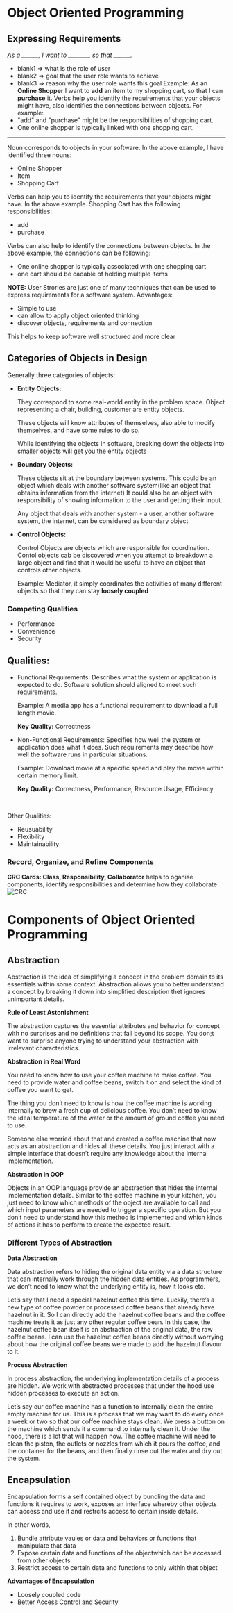 
# Object Oriented Programming
## Expressing Requirements
*As a ______, I want to ________ so that ______.*
- blank1 => what is the role of user
- blank2 => goal that the user role  wants to achieve
- blank3 => reason why the user role wants this goal
Example:
As an **Online Shopper** I want to **add** an item to my shopping cart, so that I can **purchase** it.
Verbs help you identify the requirements that your objects might have, also identifies the connections between objects.
For example:
- "add" and "purchase" might be the responsibilities of shopping cart.
- One online shopper is typically linked with one shopping cart.

-------------------------
Noun corresponds to objects in your software. In the above example, I have identified three nouns:
- Online Shopper
- Item
- Shopping Cart

Verbs can help you to identify the requirements that your objects might have. In the above example.
Shopping Cart has the following responsibilities:
- add
- purchase

Verbs can also help to identify the connections between objects. In the above example, the connections can be following:
- One online shopper is typically associated with one shopping cart
- one cart should be caoable of holding multiple items


**NOTE:** User Strories are just one of many techniques that can be used to express requirements for a software system. Advantages:
- Simple to use
- can allow to apply object oriented thinking
- discover objects, requirements and connection

This helps to keep software well structured and more clear

## Categories of Objects in Design
Generally three categories of objects:
- **Entity Objects:**
    
    They correspond to some real-world entity in the problem space. Object representing a chair, building, customer are entity objects.

    These objects will know attributes of themselves, also able to modify themselves, and have some rules to do so.

    While identifying the objects in software, breaking down the objects into smaller objects will get you the entity objects

- **Boundary Objects:**

    These objects sit at the boundary between systems. This could be an object which deals with another software system(like an object that obtains information from the internet) It could also be an object with responsibility of showing information to the user and getting their input.

    Any object that deals with another system - a user, another software system, the internet, can be considered as boundary object
- **Control Objects:**
    
    Control Objects are objects which are responsible for coordination. Contol objects cab be discovered when you attempt to breakdown a large object and find that it would be useful to have an object that controls other objects.

    Example: Mediator, it simply coordinates the activities of many different objects so that they can stay **loosely coupled**

### Competing Qualities
- Performance
- Convenience
- Security


## Qualities:
- Functional Requirements: Describes what the system or application is expected to do.
Software solution should aligned to meet such requirements.

    Example: A media app has a functional requirement to download a full length movie.

    **Key Quality:** Correctness

- Non-Functional Requirements: Specifies how well the system or application does what it does. Such requirements may describe how well the software runs in particular situations.

    Example: Download movie at a specific speed and play the movie within certain memory limit. 

    **Key Quality:** Correctness, Performance, Resource Usage, Efficiency

<br>

Other Qualities:
- Reusuability
- Flexibility
- Maintainability


### Record, Organize, and Refine Components
**CRC Cards: Class, Responsibility, Collaborator**
helps to oganise components, identify responsibilities and determine how they collaborate
![CRC](assets/crc.png)


# Components of Object Oriented Programming
## Abstraction
Abstraction is the idea of simplifying a concept in the problem domain to its essentials within some context. Abstraction allows you to better understand a concept by breaking it down into simplified description thet ignores unimportant details.

**Rule of Least Astonishment**

The abstraction captures the essential attributes and behavior for concept with no surprises and no definitions that fall beyond its scope. You don;t want to surprise anyone trying to understand your abstraction with irrelevant characteristics.

**Abstraction in Real Word**

You need to know how to use your coffee machine to make coffee. You need to provide water and coffee beans, switch it on and select the kind of coffee you want to get.

The thing you don’t need to know is how the coffee machine is working internally to brew a fresh cup of delicious coffee. You don’t need to know the ideal temperature of the water or the amount of ground coffee you need to use.

Someone else worried about that and created a coffee machine that now acts as an abstraction and hides all these details. You just interact with a simple interface that doesn’t require any knowledge about the internal implementation.

**Abstraction in OOP**

Objects in an OOP language provide an abstraction that hides the internal implementation details. Similar to the coffee machine in your kitchen, you just need to know which methods of the object are available to call and which input parameters are needed to trigger a specific operation. But you don’t need to understand how this method is implemented and which kinds of actions it has to perform to create the expected result.

### Different Types of Abstraction
**Data Abstraction**

Data abstraction refers to hiding the original data entity via a data structure that can internally work through the hidden data entities. As programmers, we don’t need to know what the underlying entity is, how it looks etc.

Let’s say that I need a special hazelnut coffee this time. Luckily, there’s a new type of coffee powder or processed coffee beans that already have hazelnut in it. So I can directly add the hazelnut coffee beans and the coffee machine treats it as just any other regular coffee bean. In this case, the hazelnut coffee bean itself is an abstraction of the original data, the raw coffee beans. I can use the hazelnut coffee beans directly without worrying about how the original coffee beans were made to add the hazelnut flavour to it.

**Process Abstraction**

In process abstraction, the underlying implementation details of a process are hidden. We work with abstracted processes that under the hood use hidden processes to execute an action.

Let’s say our coffee machine has a function to internally clean the entire empty machine for us. This is a process that we may want to do every once a week or two so that our coffee machine stays clean. We press a button on the machine which sends it a command to internally clean it. Under the hood, there is a lot that will happen now. The coffee machine will need to clean the piston, the outlets or nozzles from which it pours the coffee, and the container for the beans, and then finally rinse out the water and dry out the system.

## Encapsulation
Encapsulation forms a self contained object by bundling the data and functions it requires to work, exposes an interface whereby other objects can access and use it and restrcits access to certain inside details.

In other words,
1. Bundle attribute vaules or data and behaviors or functions that manipulate that data
2. Expose certain data and functions of the objectwhich can be accessed from other objects
3. Restrict access to certain data and functions to only within that object


**Advantages of Encapsulation**
- Loosely coupled code
- Better Access Control and Security